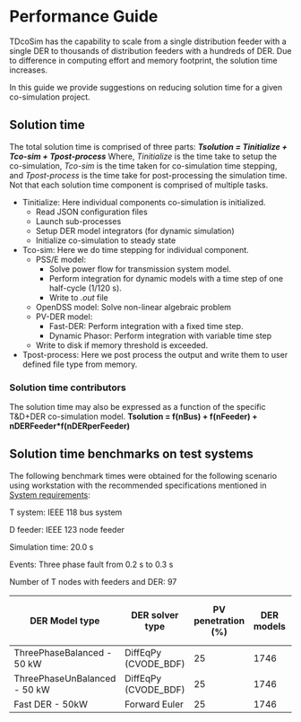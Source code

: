 # Performance Guide

TDcoSim has the capability to scale from a single distribution feeder with a single DER to thousands of distribution feeders with a hundreds of DER. Due to difference in computing effort and memory footprint, the solution time increases.

In this guide we provide suggestions on reducing solution time for a given co-simulation project.

## Solution time
The total solution time is comprised of three parts:
***Tsolution = Tinitialize + Tco-sim + Tpost-process***
Where, *Tinitialize* is the time take to setup the co-simulation, *Tco-sim* is the time taken for co-simulation time stepping, and *Tpost-process* is the time take for post-processing the simulation time. Not that each solution time component is comprised of multiple tasks.

* Tinitialize: Here individual components co-simulation is initialized. 
	* Read  JSON configuration files
	* Launch sub-processes
	* Setup DER model integrators (for dynamic simulation)
	* Initialize co-simulation to steady state
* Tco-sim: Here we do time stepping for individual component.
    * PSS/E model:
       * Solve power flow for transmission system model.
       * Perform integration for dynamic models with a time step of one half-cycle (1/120 s).
       * Write to *.out* file
    * OpenDSS model: Solve non-linear algebraic problem
    * PV-DER model:
        * Fast-DER: Perform integration with a fixed time step.
        * Dynamic Phasor: Perform integration with variable time step
    * Write to disk if memory threshold is exceeded.
* Tpost-process: Here we post process the output and write them to user defined file type from memory.

### Solution time contributors
The solution time may also be expressed as a function of the specific T&D+DER co-simulation model.
**Tsolution = f(nBus) + f(nFeeder) + nDERFeeder*f(nDERperFeeder)**

## Solution time benchmarks on test systems 

The following benchmark times were obtained for the following scenario using workstation with the recommended specifications mentioned in [System requirements](user_guide_sys_requirements.md):

T system: IEEE 118 bus system

D feeder: IEEE 123 node feeder

Simulation time: 20.0 s

Events: Three phase fault from 0.2 s to 0.3 s

Number of T nodes with feeders and DER: 97 

| DER Model type               | DER solver type      | PV penetration (%) | DER models | Solution time/Simulation  time/DER (s/s/DER) |
| ---------------------------- | -------------------- | ------------------ | ---------- | -------------------------------------------- |
| ThreePhaseBalanced - 50 kW   | DiffEqPy (CVODE_BDF) | 25                 | 1746       | 0.047                                        |
| ThreePhaseUnBalanced - 50 kW | DiffEqPy (CVODE_BDF) | 25                 | 1746       | 0.054                                        |
| Fast DER - 50kW              | Forward Euler        | 25                 | 1746       | **0.038**                                    |

